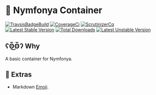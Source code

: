 # :elephant: Nymfonya Container

[![TravsisBadgeBuild](https://api.travis-ci.org/pierre-fromager/nymfonya-container.svg?branch=master)](https://travis-ci.org/pierre-fromager/nymfonya-container)
[![CoverageCi](https://scrutinizer-ci.com/g/pierre-fromager/nymfonya-container/badges/coverage.png?b=master)](https://scrutinizer-ci.com/g/pierre-fromager/nymfonya-container/)
[![ScrutinizerCq](https://scrutinizer-ci.com/g/pierre-fromager/nymfonya-container/badges/quality-score.png?b=master)](https://scrutinizer-ci.com/g/pierre-fromager/nymfonya-container/)
[![Latest Stable Version](https://poser.pugx.org/pier-infor/nymfonya-container/v/stable)](https://packagist.org/packages/pier-infor/nymfonya-container)
[![Total Downloads](https://poser.pugx.org/pier-infor/nymfonya-container/downloads)](https://packagist.org/packages/pier-infor/nymfonya-container)
[![Latest Unstable Version](https://poser.pugx.org/pier-infor/nymfonya-container/v/unstable)](https://packagist.org/packages/pier-infor/nymfonya-container)

## ʕʘ̅͜ʘ̅ʔ Why

A basic container for Nymfonya.

## :panda_face: Extras

* Markdown [Emoji](https://gist.github.com/rxaviers/7360908).